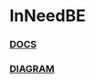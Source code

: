 # InNeedBE


### [DOCS](https://inneedio.github.io/InNeedBE/)


### [DIAGRAM](https://github.com/InNeedIO/InNeedBE/blob/main/ERD.png?raw=true)
